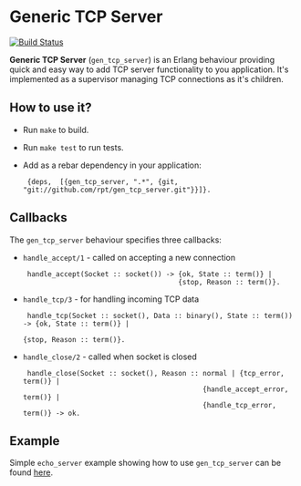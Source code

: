 Generic TCP Server
==================

[![Build Status][travis_ci_image]][travis_ci]

**Generic TCP Server** (`gen_tcp_server`) is an Erlang behaviour providing quick and
easy way to add TCP server functionality to you application. It's implemented as
a supervisor managing TCP connections as it's children.

How to use it?
-----------

 * Run `make` to build.
 * Run `make test` to run tests.
 * Add as a rebar dependency in your application:

        {deps,  [{gen_tcp_server, ".*", {git, "git://github.com/rpt/gen_tcp_server.git"}}]}.

Callbacks
--------

The `gen_tcp_server` behaviour specifies three callbacks:

 * `handle_accept/1` - called on accepting a new connection

        handle_accept(Socket :: socket()) -> {ok, State :: term()} |
                                             {stop, Reason :: term()}.

 * `handle_tcp/3` - for handling incoming TCP data

        handle_tcp(Socket :: socket(), Data :: binary(), State :: term()) -> {ok, State :: term()} |
                                                                             {stop, Reason :: term()}.

 * `handle_close/2` - called when socket is closed

        handle_close(Socket :: socket(), Reason :: normal | {tcp_error, term()} |
                                                   {handle_accept_error, term()} |
                                                   {handle_tcp_error, term()} -> ok.

Example
-------

Simple `echo_server` example showing how to use `gen_tcp_server` can be found
[here][echo_server.erl].

[echo_server.erl]:
https://github.com/rpt/gen_tcp_server/blob/master/examples/echo_server.erl
[travis_ci]:
http://travis-ci.org/rpt/gen_tcp_server
[travis_ci_image]:
https://secure.travis-ci.org/rpt/gen_tcp_server.png
